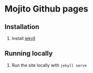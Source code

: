 # Mojito Github pages 

## Installation
1. Install [jekyll](https://jekyllrb.com/docs/installation/) 

## Running locally
1. Run the site locally with `jekyll serve`